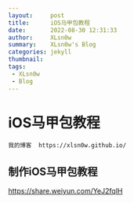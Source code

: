 ```yaml
---
layout:     post
title:      iOS马甲包教程
date:       2022-08-30 12:31:33
author:     XLsn0w
summary:    XLsn0w's Blog
categories: jekyll
thumbnail:  
tags:
 - XLsn0w
 - Blog
---
```


# iOS马甲包教程

```
我的博客  https://xlsn0w.github.io/
```

## 制作iOS马甲包教程
https://share.weiyun.com/YeJ2fqlH


[1]: https://xlsn0w.github.io
